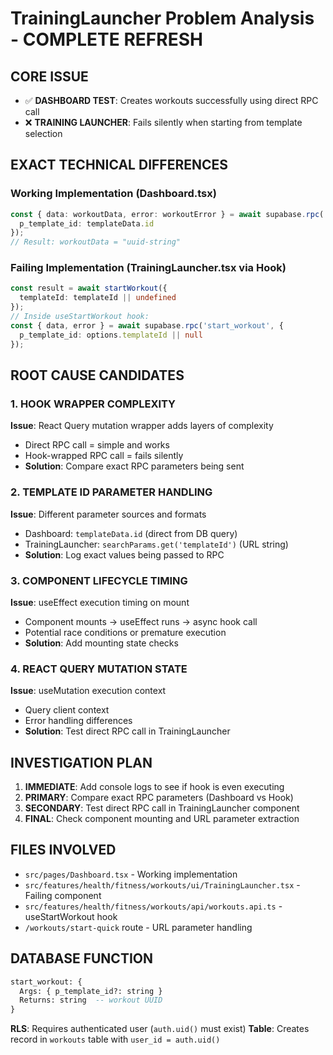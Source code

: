 # TrainingLauncher Problem Analysis - COMPLETE REFRESH

## CORE ISSUE
- ✅ **DASHBOARD TEST**: Creates workouts successfully using direct RPC call
- ❌ **TRAINING LAUNCHER**: Fails silently when starting from template selection

## EXACT TECHNICAL DIFFERENCES

### Working Implementation (Dashboard.tsx)
```typescript
const { data: workoutData, error: workoutError } = await supabase.rpc('start_workout', {
  p_template_id: templateData.id
});
// Result: workoutData = "uuid-string"
```

### Failing Implementation (TrainingLauncher.tsx via Hook)
```typescript
const result = await startWorkout({ 
  templateId: templateId || undefined
});
// Inside useStartWorkout hook:
const { data, error } = await supabase.rpc('start_workout', {
  p_template_id: options.templateId || null
});
```

## ROOT CAUSE CANDIDATES

### 1. HOOK WRAPPER COMPLEXITY
**Issue**: React Query mutation wrapper adds layers of complexity
- Direct RPC call = simple and works
- Hook-wrapped RPC call = fails silently
- **Solution**: Compare exact RPC parameters being sent

### 2. TEMPLATE ID PARAMETER HANDLING
**Issue**: Different parameter sources and formats
- Dashboard: `templateData.id` (direct from DB query)
- TrainingLauncher: `searchParams.get('templateId')` (URL string)
- **Solution**: Log exact values being passed to RPC

### 3. COMPONENT LIFECYCLE TIMING
**Issue**: useEffect execution timing on mount
- Component mounts → useEffect runs → async hook call
- Potential race conditions or premature execution
- **Solution**: Add mounting state checks

### 4. REACT QUERY MUTATION STATE
**Issue**: useMutation execution context
- Query client context
- Error handling differences
- **Solution**: Test direct RPC call in TrainingLauncher

## INVESTIGATION PLAN

1. **IMMEDIATE**: Add console logs to see if hook is even executing
2. **PRIMARY**: Compare exact RPC parameters (Dashboard vs Hook)
3. **SECONDARY**: Test direct RPC call in TrainingLauncher component
4. **FINAL**: Check component mounting and URL parameter extraction

## FILES INVOLVED

- `src/pages/Dashboard.tsx` - Working implementation
- `src/features/health/fitness/workouts/ui/TrainingLauncher.tsx` - Failing component
- `src/features/health/fitness/workouts/api/workouts.api.ts` - useStartWorkout hook
- `/workouts/start-quick` route - URL parameter handling

## DATABASE FUNCTION

```sql
start_workout: {
  Args: { p_template_id?: string }
  Returns: string  -- workout UUID
}
```

**RLS**: Requires authenticated user (`auth.uid()` must exist)
**Table**: Creates record in `workouts` table with `user_id = auth.uid()`